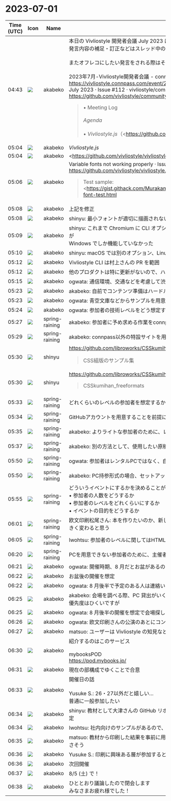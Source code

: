 # 2023-07-01

|Time (UTC)|Icon|Name|Message|
|---|---|---|---|
|04:43|![](https://avatars.slack-edge.com/2019-05-15/624511073651_25909952cd7a069ceed2_72.png)|akabeko|本日の Vivliostyle 開発者会議 July 2023 は本メッセージに対するスレッドとして議事録をとります。<br>発言内容の補足・訂正などはスレッド中のメッセージとしてお願いします。<br><br>またオフレコにしたい発言をされる際はその旨をお知らせください。議事録の対象から外します。<br><br>2023年7月-Vivliostyle開発者会議 - connpass<br><https://vivliostyle.connpass.com/event/288752/><br>July 2023 · Issue #112 · vivliostyle/community<br><https://github.com/vivliostyle/community/issues/112><br><blockquote>• Meeting Log<br><br>*Agenda*<br><br>• *Vivliostyle.js*（<https://github.com/MurakamiShinyu|@MurakamiShinyu>）<br>    • <https://github.com/vivliostyle/vivliostyle.js/releases/tag/v2.25.2|2.25.2 (2023-06-22)><br>• *Vivliostyle CLI*（<https://github.com/spring-raining|@spring-raining> , <https://github.com/MurakamiShinyu|@MurakamiShinyu>）<br>    • <https://github.com/vivliostyle/vivliostyle-cli/releases/tag/v8.0.1|8.0.1 (2023-06-22)><br>• *VFM, create-book, vivliostyle-sitegen*（<https://github.com/akabekobeko|@akabekobeko>）<br>    • 前月からの報告と今後の予定<br>• *Themes、<http://vivliostyle.org|vivliostyle.org>*（<https://github.com/spring-raining|@spring-raining>）<br>    • 前月からの報告と今後の予定<br>• *Vivliostyle Pub*（<https://github.com/takanakahiko|@takanakahiko>, <https://github.com/MurakamiShinyu|@MurakamiShinyu>）<br>    • 前月からの報告と今後の予定<br>• *Vivliostyle ハンズオンセミナー開催について*<br>    • 講師：大津雄一郎氏<br>    • 日時：8月前後（今後調整）<br>    • 時間：13:00〜17:00<br>    • 会場：渋谷／新宿の貸会議室（<https://www.spacee.jp/listings/6417?order=score&party=20&party_min=20&price_max=2000&station_id=1130205|sample>）<br>    • 参加費：3,000〜5,000円<br>    • 参加人数：10人程度（別途、欧文印刷から数名参加予定）<br>    • 講義内容<br>        • 13:00_13:05：開会の挨拶（小形克宏）<br>        • 13:05_14:00：第1部　Vivliostyle入門（大津雄一郎）<br>            • 『入門』第2章に沿って、講師が用意したテキストを教材にハンズオン<br>        • 14:00_14:15：休憩<br>        • 14:15_15:45：第2部　Vivliostyleで自分の本を作ろう（大津・村上真雄・小形）<br>            • 参加者が事前に用意した2,000字程度のテキストと図版数点をコーディングし、印刷用PDFを作成する<br>            • 後日、MyBooks.jp側で全参加者のデータを1冊まとめて印刷・製本し、参加者に送付する（送料は参加費に含める）<br>        • 15:45_16:00：休憩<br>        • 16:00_16:30：第3部　<https://www.mybooks.jp/|MyBooks.jp>の紹介／印刷しやすい原稿について（欧文印刷株式会社）<br>        • 16:30_16:40：まとめと講評（村上）<br>        • 17:00-：懇親会（希望者のみ／実費）<br>    • 課題<br>        • ①：印刷用の表紙データをどうするか。あらかじめ主催者側で用意しておくか？<br>        • ②：参加者のデータ回収方法は？　GitHubリポジトリを条件にしてinviteさせるか、USBメモリ等にディレクトリをコピーさせて物理的に提出させるか<br><br>*Members*<br><br>• <https://github.com/MurakamiShinyu|@MurakamiShinyu><br>• <https://github.com/ogwata|@ogwata><br>• <https://github.com/spring-raining|@spring-raining><br>• <https://github.com/yamasy1549|@yamasy1549><br>• <https://github.com/takanakahiko|@takanakahiko><br>• <https://github.com/UskeS|@UskeS><br>• <https://github.com/lwohtsu|@lwohtsu><br>• <https://github.com/akabekobeko|@akabekobeko> (Scribe)</blockquote>|
|05:04|![](https://avatars.slack-edge.com/2019-05-15/624511073651_25909952cd7a069ceed2_72.png)|akabeko|*Vivliostyle.js*|
|05:04|![](https://avatars.slack-edge.com/2019-05-15/624511073651_25909952cd7a069ceed2_72.png)|akabeko|<https://github.com/vivliostyle/vivliostyle.js/releases/tag/v2.25.2|2.25.2 (2023-06-22)>|
|05:06|![](https://avatars.slack-edge.com/2019-05-15/624511073651_25909952cd7a069ceed2_72.png)|akabeko|Variable fonts not working properly · Issue #1198 · vivliostyle/vivliostyle.js<br><https://github.com/vivliostyle/vivliostyle.js/issues/1198><br><blockquote>Test sample:  <br><https://gist.githack.com/MurakamiShinyu/d32ba89b932bcf669d471c1a909d8831/raw/variable-font-test.html|https://gist.githack.com/MurakamiShinyu/d32ba89b932bcf669d471c1a909d8831/raw/variable-font-test.html><br><br><pre><style><br>@font-face {<br>  font-family: "VF";<br>  src: url("<https://cdn.jsdelivr.net/gh/notofonts/notofonts.github.io/fonts/NotoSans/full/variable-ttf/NotoSans[wdth,wght].ttf>");<br>}<br>body {<br>  font-family: "VF";<br>}<br></style><br><body><br><h1>Variable Font Test</h1><br><p style="font-stretch: 66%; font-weight: 100">This is a test. (font-stretch: 66%; font-weight: 100)</p><br><p style="font-stretch: 66%; font-weight: 200">This is a test. (font-stretch: 66%; font-weight: 200)</p><br><p style="font-stretch: 66%; font-weight: 300">This is a test. (font-stretch: 66%; font-weight: 300)</p><br><p style="font-stretch: 66%; font-weight: 400">This is a test. (font-stretch: 66%; font-weight: 400)</p><br><p style="font-stretch: 66%; font-weight: 500">This is a test. (font-stretch: 66%; font-weight: 500)</p><br><p style="font-stretch: 66%; font-weight: 600">This is a test. (font-stretch: 66%; font-weight: 600)</p><br><p style="font-stretch: 66%; font-weight: 700">This is a test. (font-stretch: 66%; font-weight: 700)</p><br><p style="font-stretch: 66%; font-weight: 800">This is a test. (font-stretch: 66%; font-weight: 800)</p><br><p style="font-stretch: 66%; font-weight: 900">This is a test. (font-stretch: 66%; font-weight: 900)</p><br><p style="font-stretch: 100%; font-weight: 100">This is a test. (font-stretch: 100%; font-weight: 100)</p><br><p style="font-stretch: 100%; font-weight: 200">This is a test. (font-stretch: 100%; font-weight: 200)</p><br><p style="font-stretch: 100%; font-weight: 300">This is a test. (font-stretch: 100%; font-weight: 300)</p><br><p style="font-stretch: 100%; font-weight: 400">This is a test. (font-stretch: 100%; font-weight: 400)</p><br><p style="font-stretch: 100%; font-weight: 500">This is a test. (font-stretch: 100%; font-weight: 500)</p><br><p style="font-stretch: 100%; font-weight: 600">This is a test. (font-stretch: 100%; font-weight: 600)</p><br><p style="font-stretch: 100%; font-weight: 700">This is a test. (font-stretch: 100%; font-weight: 700)</p><br><p style="font-stretch: 100%; font-weight: 800">This is a test. (font-stretch: 100%; font-weight: 800)</p><br><p style="font-stretch: 100%; font-weight: 900">This is a test. (font-stretch: 100%; font-weight: 900)</p><br></body></pre><br><br>Test with Vivliostyle Viewer (v2.25.1):  <br><https://vivliostyle.github.io/viewer/v2.25.1/#src=https://gist.githack.com/MurakamiShinyu/d32ba89b932bcf669d471c1a909d8831/raw/variable-font-test.html|https://vivliostyle.github.io/viewer/v2.25.1/#src=https://gist.githack.com/MurakamiShinyu/d32ba89b932bcf669d471c1a909d8831/raw/variable-font-test.html><br><br>Result screenshot:  <br><https://user-images.githubusercontent.com/3324737/246043547-7ab7bcaf-ca9b-4bc2-8abd-cb0293c2dc62.png|スクリーンショット 2023-06-15 17 22 48><br><br>Expected result (Google Chrome, without Vivliostyle):  <br><https://user-images.githubusercontent.com/3324737/246044089-62b2d7d2-a9db-4aa1-848e-67e8affebc11.png|スクリーンショット 2023-06-15 17 24 44></blockquote>|
|05:08|![](https://avatars.slack-edge.com/2019-05-15/624511073651_25909952cd7a069ceed2_72.png)|akabeko|上記を修正|
|05:08|![](https://avatars.slack-edge.com/2019-05-15/624511073651_25909952cd7a069ceed2_72.png)|akabeko|shinyu: 最小フォントが適切に描画されない問題に対応|
|05:09|![](https://avatars.slack-edge.com/2019-05-15/624511073651_25909952cd7a069ceed2_72.png)|akabeko|shinyu: これまで Chromium に CLI オプションで --lang に英語を指定することで最小フォントをあわせていたが<br>Windows でしか機能していなかった|
|05:10|![](https://avatars.slack-edge.com/2019-05-15/624511073651_25909952cd7a069ceed2_72.png)|akabeko|shinyu: macOS では別のオプション、Linux は環境変数で指定することで最小フォントのサイズ問題を対策|
|05:12|![](https://avatars.slack-edge.com/2019-05-15/624511073651_25909952cd7a069ceed2_72.png)|akabeko|Vivliostyle CLI は村上さんの PR を範囲|
|05:12|![](https://avatars.slack-edge.com/2019-05-15/624511073651_25909952cd7a069ceed2_72.png)|akabeko|他のプロダクトは特に更新がないので、ハンズオン セミナーについて検討|
|05:15|![](https://avatars.slack-edge.com/2019-05-15/624511073651_25909952cd7a069ceed2_72.png)|akabeko|ogwata: 通信環境、交通などを考慮して渋谷か新宿の貸会議室を会場とする想定|
|05:23|![](https://avatars.slack-edge.com/2019-05-15/624511073651_25909952cd7a069ceed2_72.png)|akabeko|akabeko: 自前でコンテンツ準備はハードル高いかも。サンプルを用意したほうがよさそう|
|05:23|![](https://avatars.slack-edge.com/2019-05-15/624511073651_25909952cd7a069ceed2_72.png)|akabeko|ogwata: 青空文庫などからサンプルを用意する想定|
|05:24|![](https://avatars.slack-edge.com/2019-05-15/624511073651_25909952cd7a069ceed2_72.png)|akabeko|ogwata: 参加者の技術レベルをどう想定するのがよいか？|
|05:27|![](https://secure.gravatar.com/avatar/1ac180f0868137292905c311b5fff781.jpg?s=72&d=https%3A%2F%2Fa.slack-edge.com%2Fdf10d%2Fimg%2Favatars%2Fava_0021-72.png)|spring-raining|akabeko: 参加者に予め求める作業をconnpass以外の手段で提示するのはどうか？|
|05:29|![](https://secure.gravatar.com/avatar/1ac180f0868137292905c311b5fff781.jpg?s=72&d=https%3A%2F%2Fa.slack-edge.com%2Fdf10d%2Fimg%2Favatars%2Fava_0021-72.png)|spring-raining|akabeko: connpass以外の特設サイトを用意することを提案 過去のハンズオンの内容など|
|05:30|![](https://avatars.slack-edge.com/2018-04-27/354445776386_e258f5ed5ba887b08668_72.jpg)|shinyu|<https://github.com/libroworks/CSSkumihan_samples><br><blockquote>CSS組版のサンプル集</blockquote>|
|05:30|![](https://avatars.slack-edge.com/2018-04-27/354445776386_e258f5ed5ba887b08668_72.jpg)|shinyu|<https://github.com/libroworks/CSSkumihan_freeformats><br><blockquote>CSSkumihan_freeformats</blockquote>|
|05:33|![](https://secure.gravatar.com/avatar/1ac180f0868137292905c311b5fff781.jpg?s=72&d=https%3A%2F%2Fa.slack-edge.com%2Fdf10d%2Fimg%2Favatars%2Fava_0021-72.png)|spring-raining|どれくらいのレベルの参加者を想定するかの議論|
|05:34|![](https://secure.gravatar.com/avatar/1ac180f0868137292905c311b5fff781.jpg?s=72&d=https%3A%2F%2Fa.slack-edge.com%2Fdf10d%2Fimg%2Favatars%2Fava_0021-72.png)|spring-raining|GitHubアカウントを用意することを前提にするとスムーズだが、人数が集まらないのでは|
|05:35|![](https://secure.gravatar.com/avatar/1ac180f0868137292905c311b5fff781.jpg?s=72&d=https%3A%2F%2Fa.slack-edge.com%2Fdf10d%2Fimg%2Favatars%2Fava_0021-72.png)|spring-raining|akabeko: よりライトな参加者のために、レンタルPCの提供を提案|
|05:37|![](https://secure.gravatar.com/avatar/1ac180f0868137292905c311b5fff781.jpg?s=72&d=https%3A%2F%2Fa.slack-edge.com%2Fdf10d%2Fimg%2Favatars%2Fava_0021-72.png)|spring-raining|akabeko: 別の方法として、使用したい原稿データをUSBメモリとして持参してもらう方法|
|05:50|![](https://secure.gravatar.com/avatar/1ac180f0868137292905c311b5fff781.jpg?s=72&d=https%3A%2F%2Fa.slack-edge.com%2Fdf10d%2Fimg%2Favatars%2Fava_0021-72.png)|spring-raining|ogwata: 参加者はレンタルPCではなく、自分のマシンでセットアップしたいと思うのではないか？|
|05:50|![](https://secure.gravatar.com/avatar/1ac180f0868137292905c311b5fff781.jpg?s=72&d=https%3A%2F%2Fa.slack-edge.com%2Fdf10d%2Fimg%2Favatars%2Fava_0021-72.png)|spring-raining|akabeko: PC持参形式の場合、セットアップに手間取ることを懸念|
|05:55|![](https://secure.gravatar.com/avatar/1ac180f0868137292905c311b5fff781.jpg?s=72&d=https%3A%2F%2Fa.slack-edge.com%2Fdf10d%2Fimg%2Favatars%2Fava_0021-72.png)|spring-raining|どういうイベントにするかを決めることが必要<br>• 参加者の人数をどうするか<br>• 参加者のレベルをどれくらいにするか<br>• イベントの目的をどうするか|
|06:01|![](https://secure.gravatar.com/avatar/1ac180f0868137292905c311b5fff781.jpg?s=72&d=https%3A%2F%2Fa.slack-edge.com%2Fdf10d%2Fimg%2Favatars%2Fava_0021-72.png)|spring-raining|欧文印刷松尾さん: 本を作りたいのか、新しい組版のツールを学びたいのか、目的によって参加者のレベルが大きく変わると思う|
|06:05|![](https://secure.gravatar.com/avatar/1ac180f0868137292905c311b5fff781.jpg?s=72&d=https%3A%2F%2Fa.slack-edge.com%2Fdf10d%2Fimg%2Favatars%2Fava_0021-72.png)|spring-raining|lwohtsu: 参加者のレベルに関してはHTML/CSSの知識があるか、DTP以外の経験があるかという点が大きい|
|06:20|![](https://secure.gravatar.com/avatar/1ac180f0868137292905c311b5fff781.jpg?s=72&d=https%3A%2F%2Fa.slack-edge.com%2Fdf10d%2Fimg%2Favatars%2Fava_0021-72.png)|spring-raining|PCを用意できない参加者のために、主催者側で環境をセットアップしたPCを持ち寄る|
|06:21|![](https://avatars.slack-edge.com/2019-05-15/624511073651_25909952cd7a069ceed2_72.png)|akabeko|ogwata: 開催時期、8 月だとお盆があるのでその前後でどうするか？|
|06:22|![](https://avatars.slack-edge.com/2019-05-15/624511073651_25909952cd7a069ceed2_72.png)|akabeko|お盆後の開催を想定|
|06:22|![](https://avatars.slack-edge.com/2019-05-15/624511073651_25909952cd7a069ceed2_72.png)|akabeko|ogwata: 8 月後半で予定のある人は連絡いただければ調整|
|06:25|![](https://avatars.slack-edge.com/2019-05-15/624511073651_25909952cd7a069ceed2_72.png)|akabeko|akabeko: 会場を調べる際、PC 貸出がいくらぐらいかも見ていただきたい<br>優先度はひくいですが|
|06:25|![](https://avatars.slack-edge.com/2019-05-15/624511073651_25909952cd7a069ceed2_72.png)|akabeko|ogwata: 8 月後半の開催を想定で会場探しをする|
|06:26|![](https://avatars.slack-edge.com/2019-05-15/624511073651_25909952cd7a069ceed2_72.png)|akabeko|ogwata: 欧文印刷さんの公演のあとにコンテンツ作成する流れのほうがよいと思うがどうか？|
|06:27|![](https://avatars.slack-edge.com/2019-05-15/624511073651_25909952cd7a069ceed2_72.png)|akabeko|matsuo: ユーザーは Vivliostyle の知見などを求めてくるので、そちらを先とする現在の構成でよさそう|
|06:30|![](https://avatars.slack-edge.com/2019-05-15/624511073651_25909952cd7a069ceed2_72.png)|akabeko|紹介するのはこのサービス<br><br>mybooksPOD<br><https://pod.mybooks.jp/>|
|06:31|![](https://avatars.slack-edge.com/2019-05-15/624511073651_25909952cd7a069ceed2_72.png)|akabeko|現在の部構成でゆくことで合意|
|06:33|![](https://avatars.slack-edge.com/2019-05-15/624511073651_25909952cd7a069ceed2_72.png)|akabeko|開催日の話<br><br>Yusuke S.: 26・27以外だと嬉しい…<br>普通に一般参加したい|
|06:34|![](https://avatars.slack-edge.com/2019-05-15/624511073651_25909952cd7a069ceed2_72.png)|akabeko|shinyu: 教材として大津さんの GitHub リポジトリーのサンプルを想定しており、その URL を参加者へ伝える想定|
|06:34|![](https://avatars.slack-edge.com/2019-05-15/624511073651_25909952cd7a069ceed2_72.png)|akabeko|lwohtsu: 社内向けのサンプルがあるので、それもよさそう|
|06:35|![](https://avatars.slack-edge.com/2019-05-15/624511073651_25909952cd7a069ceed2_72.png)|akabeko|matsuo: 教材から印刷した結果を事前に用意しておき、仕上がりがこうなるというのを参加者に見せられるとよさそう|
|06:36|![](https://avatars.slack-edge.com/2019-05-15/624511073651_25909952cd7a069ceed2_72.png)|akabeko|Yusuke S.: 印刷に興味ある層が参加すると思われるので、欧文印刷さんの印刷したものを出せるとよさそう|
|06:36|![](https://avatars.slack-edge.com/2019-05-15/624511073651_25909952cd7a069ceed2_72.png)|akabeko|次回開催|
|06:37|![](https://avatars.slack-edge.com/2019-05-15/624511073651_25909952cd7a069ceed2_72.png)|akabeko|8/5 (土) で！|
|06:38|![](https://avatars.slack-edge.com/2019-05-15/624511073651_25909952cd7a069ceed2_72.png)|akabeko|ひととおり議論したので閉会します<br>みなさまお疲れ様でした！|
